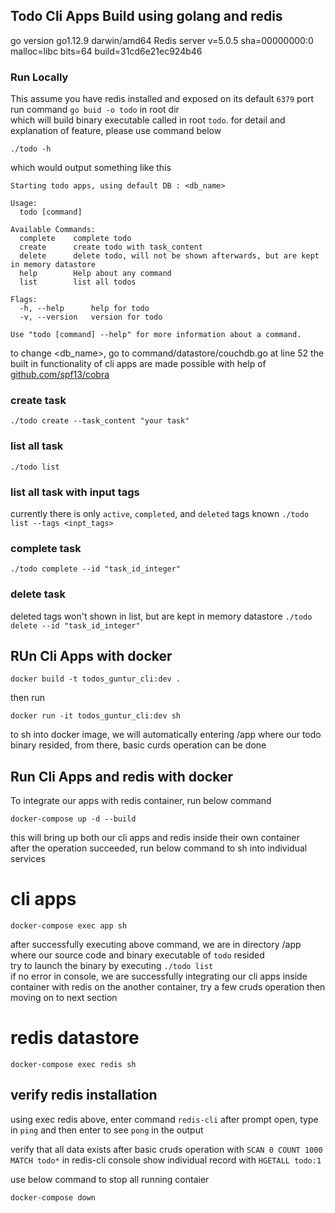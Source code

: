 ## Todo Cli Apps Build using golang and redis

go version go1.12.9 darwin/amd64
Redis server v=5.0.5 sha=00000000:0 malloc=libc bits=64 build=31cd6e21ec924b46

### Run Locally
This assume you have redis installed and exposed on its default `6379` port<br>
run command `go buid -o todo` in root dir<br/>
which will build binary executable called in root `todo`.
for detail and explanation of feature, please use command below

`./todo -h`

which would output something like this

````
Starting todo apps, using default DB : <db_name>

Usage:
  todo [command]

Available Commands:
  complete    complete todo
  create      create todo with task_content
  delete      delete todo, will not be shown afterwards, but are kept in memory datastore
  help        Help about any command
  list        list all todos

Flags:
  -h, --help      help for todo
  -v, --version   version for todo

Use "todo [command] --help" for more information about a command.
````

to change <db_name>, go to command/datastore/couchdb.go at line 52
the built in functionality of cli apps are made possible with help of [github.com/spf13/cobra](https://github.com/spf13/cobra)

### create task
`./todo create --task_content "your task"`

### list all task
`./todo list`

### list all task with input tags
currently there is only `active`, `completed`, and `deleted` tags known
`./todo list --tags <inpt_tags>`

### complete task
`./todo complete --id "task_id_integer"`

### delete task
deleted tags won't shown in list, but are kept in memory datastore
`./todo delete --id "task_id_integer"`

## RUn Cli Apps with docker
````
docker build -t todos_guntur_cli:dev .
````

then run
````
docker run -it todos_guntur_cli:dev sh
````
to sh into docker image, we will automatically entering /app where our todo binary resided, from there, basic curds operation can be done


## Run Cli Apps and redis with docker

To integrate our apps with redis container, run below command
````
docker-compose up -d --build
````

this will bring up both our cli apps and redis inside their own container<br/>
after the operation succeeded, run below command to sh into individual services

# cli apps
````
docker-compose exec app sh 
````
after successfully executing above command, we are in directory /app where our source code and binary executable of `todo` resided<br/>
try to launch the binary by executing `./todo list`<br/>
if no error in console, we are successfully integrating our cli apps inside container with redis on the another container, try a few cruds operation then moving on to next section

# redis datastore
````
docker-compose exec redis sh
````

## verify redis installation
using exec redis above, enter command `redis-cli`
after prompt open, type in `ping` and then enter to see `pong` in the output

verify that all data exists after basic cruds operation with `SCAN 0 COUNT 1000 MATCH todo*` in redis-cli console
show individual record with `HGETALL todo:1`

use below command to stop all running contaier
````
docker-compose down
````
